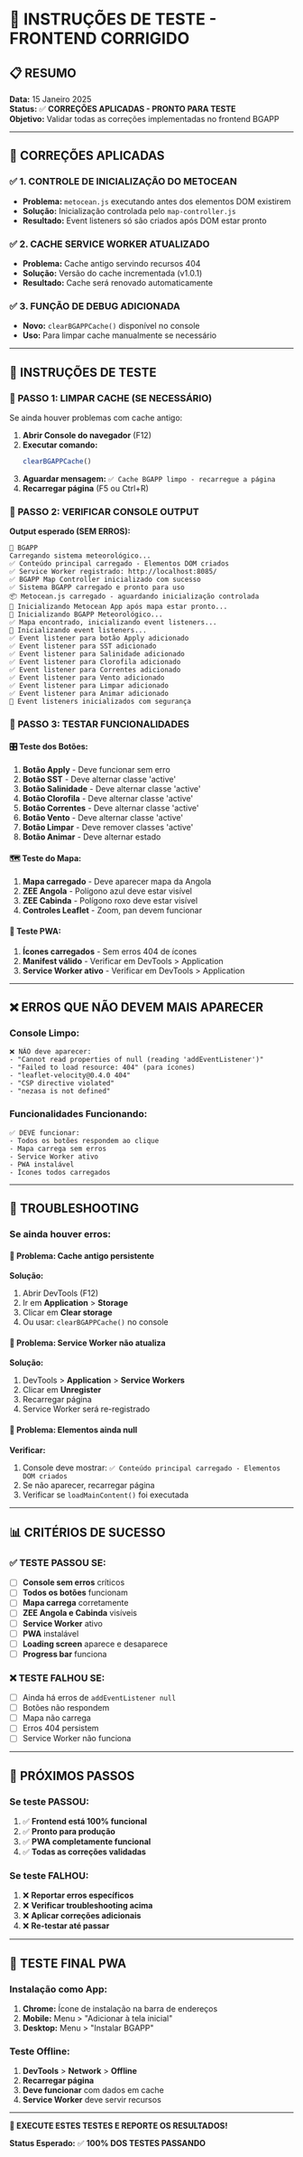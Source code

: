 # 🧪 INSTRUÇÕES DE TESTE - FRONTEND CORRIGIDO

## 📋 **RESUMO**

**Data:** 15 Janeiro 2025  
**Status:** ✅ **CORREÇÕES APLICADAS - PRONTO PARA TESTE**  
**Objetivo:** Validar todas as correções implementadas no frontend BGAPP

---

## 🚀 **CORREÇÕES APLICADAS**

### ✅ **1. CONTROLE DE INICIALIZAÇÃO DO METOCEAN**
- **Problema:** `metocean.js` executando antes dos elementos DOM existirem
- **Solução:** Inicialização controlada pelo `map-controller.js`
- **Resultado:** Event listeners só são criados após DOM estar pronto

### ✅ **2. CACHE SERVICE WORKER ATUALIZADO**
- **Problema:** Cache antigo servindo recursos 404
- **Solução:** Versão do cache incrementada (v1.0.1)
- **Resultado:** Cache será renovado automaticamente

### ✅ **3. FUNÇÃO DE DEBUG ADICIONADA**
- **Novo:** `clearBGAPPCache()` disponível no console
- **Uso:** Para limpar cache manualmente se necessário

---

## 🧪 **INSTRUÇÕES DE TESTE**

### **📝 PASSO 1: LIMPAR CACHE (SE NECESSÁRIO)**
Se ainda houver problemas com cache antigo:

1. **Abrir Console do navegador** (F12)
2. **Executar comando:**
   ```javascript
   clearBGAPPCache()
   ```
3. **Aguardar mensagem:** `✅ Cache BGAPP limpo - recarregue a página`
4. **Recarregar página** (F5 ou Ctrl+R)

### **📝 PASSO 2: VERIFICAR CONSOLE OUTPUT**
**Output esperado (SEM ERROS):**
```
🌊 BGAPP
Carregando sistema meteorológico...
✅ Conteúdo principal carregado - Elementos DOM criados
✅ Service Worker registrado: http://localhost:8085/
✅ BGAPP Map Controller inicializado com sucesso
✅ Sistema BGAPP carregado e pronto para uso
📦 Metocean.js carregado - aguardando inicialização controlada
🚀 Inicializando Metocean App após mapa estar pronto...
🚀 Inicializando BGAPP Meteorológico...
✅ Mapa encontrado, inicializando event listeners...
🔧 Inicializando event listeners...
✅ Event listener para botão Apply adicionado
✅ Event listener para SST adicionado
✅ Event listener para Salinidade adicionado
✅ Event listener para Clorofila adicionado
✅ Event listener para Correntes adicionado
✅ Event listener para Vento adicionado
✅ Event listener para Limpar adicionado
✅ Event listener para Animar adicionado
🎯 Event listeners inicializados com segurança
```

### **📝 PASSO 3: TESTAR FUNCIONALIDADES**

#### **🎛️ Teste dos Botões:**
1. **Botão Apply** - Deve funcionar sem erro
2. **Botão SST** - Deve alternar classe 'active'
3. **Botão Salinidade** - Deve alternar classe 'active'
4. **Botão Clorofila** - Deve alternar classe 'active'
5. **Botão Correntes** - Deve alternar classe 'active'
6. **Botão Vento** - Deve alternar classe 'active'
7. **Botão Limpar** - Deve remover classes 'active'
8. **Botão Animar** - Deve alternar estado

#### **🗺️ Teste do Mapa:**
1. **Mapa carregado** - Deve aparecer mapa da Angola
2. **ZEE Angola** - Polígono azul deve estar visível
3. **ZEE Cabinda** - Polígono roxo deve estar visível
4. **Controles Leaflet** - Zoom, pan devem funcionar

#### **📱 Teste PWA:**
1. **Ícones carregados** - Sem erros 404 de ícones
2. **Manifest válido** - Verificar em DevTools > Application
3. **Service Worker ativo** - Verificar em DevTools > Application

---

## ❌ **ERROS QUE NÃO DEVEM MAIS APARECER**

### **Console Limpo:**
```
❌ NÃO deve aparecer:
- "Cannot read properties of null (reading 'addEventListener')"
- "Failed to load resource: 404" (para ícones)
- "leaflet-velocity@0.4.0 404"
- "CSP directive violated"
- "nezasa is not defined"
```

### **Funcionalidades Funcionando:**
```
✅ DEVE funcionar:
- Todos os botões respondem ao clique
- Mapa carrega sem erros
- Service Worker ativo
- PWA instalável
- Ícones todos carregados
```

---

## 🔧 **TROUBLESHOOTING**

### **Se ainda houver erros:**

#### **🔄 Problema: Cache antigo persistente**
**Solução:**
1. Abrir DevTools (F12)
2. Ir em **Application** > **Storage**
3. Clicar em **Clear storage**
4. Ou usar: `clearBGAPPCache()` no console

#### **🔄 Problema: Service Worker não atualiza**
**Solução:**
1. DevTools > **Application** > **Service Workers**
2. Clicar em **Unregister**
3. Recarregar página
4. Service Worker será re-registrado

#### **🔄 Problema: Elementos ainda null**
**Verificar:**
1. Console deve mostrar: `✅ Conteúdo principal carregado - Elementos DOM criados`
2. Se não aparecer, recarregar página
3. Verificar se `loadMainContent()` foi executada

---

## 📊 **CRITÉRIOS DE SUCESSO**

### **✅ TESTE PASSOU SE:**
- [ ] **Console sem erros** críticos
- [ ] **Todos os botões** funcionam
- [ ] **Mapa carrega** corretamente
- [ ] **ZEE Angola e Cabinda** visíveis
- [ ] **Service Worker** ativo
- [ ] **PWA** instalável
- [ ] **Loading screen** aparece e desaparece
- [ ] **Progress bar** funciona

### **❌ TESTE FALHOU SE:**
- [ ] Ainda há erros de `addEventListener null`
- [ ] Botões não respondem
- [ ] Mapa não carrega
- [ ] Erros 404 persistem
- [ ] Service Worker não funciona

---

## 🎯 **PRÓXIMOS PASSOS**

### **Se teste PASSOU:**
1. ✅ **Frontend está 100% funcional**
2. ✅ **Pronto para produção**
3. ✅ **PWA completamente funcional**
4. ✅ **Todas as correções validadas**

### **Se teste FALHOU:**
1. ❌ **Reportar erros específicos**
2. ❌ **Verificar troubleshooting acima**
3. ❌ **Aplicar correções adicionais**
4. ❌ **Re-testar até passar**

---

## 📱 **TESTE FINAL PWA**

### **Instalação como App:**
1. **Chrome:** Ícone de instalação na barra de endereços
2. **Mobile:** Menu > "Adicionar à tela inicial"
3. **Desktop:** Menu > "Instalar BGAPP"

### **Teste Offline:**
1. **DevTools** > **Network** > **Offline**
2. **Recarregar página**
3. **Deve funcionar** com dados em cache
4. **Service Worker** deve servir recursos

---

**🎯 EXECUTE ESTES TESTES E REPORTE OS RESULTADOS!**

**Status Esperado:** ✅ **100% DOS TESTES PASSANDO**
